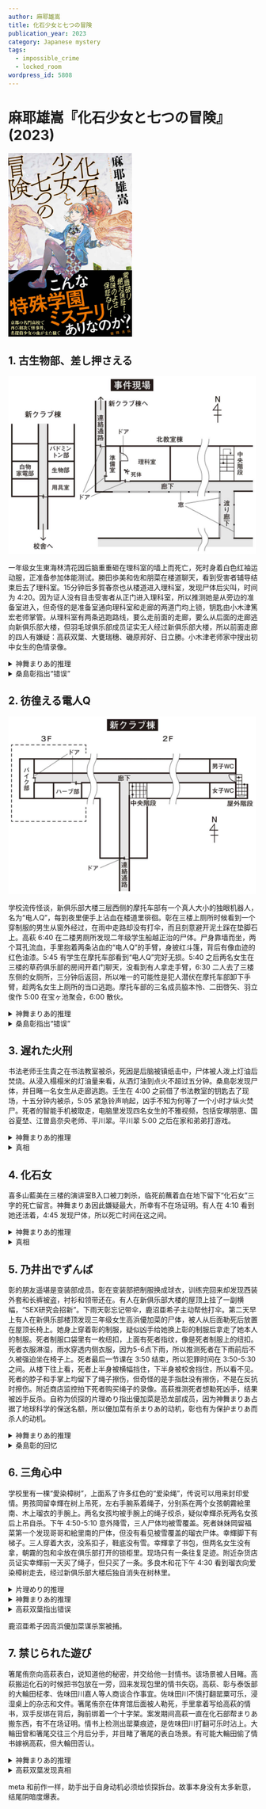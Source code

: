 ```yaml
---
author: 麻耶雄嵩
title: 化石少女と七つの冒険
publication_year: 2023
category: Japanese mystery
tags:
  - impossible_crime
  - locked_room
wordpress_id: 5808
---
```


# 麻耶雄嵩『化石少女と七つの冒険』(2023)

<img src=images/2023_cover.jpg width=250/>

## 1. 古生物部、差し押さえる

<img src=images/2023_science_room.jpg width=500/>

一年级女生東海林清花因后脑重重砸在理科室的墙上而死亡，死时身着白色红袖运动服，正准备参加体能测试。勝田歩美和佐和朋菜在楼道聊天，看到受害者辅导结束后去了理科室。15分钟后多賀春奈也从楼道进入理科室，发现尸体后尖叫，时间为 4:20。因为证人没有目击受害者从正门进入理科室，所以推测她是从旁边的准备室进入，但奇怪的是准备室通向理科室和走廊的两道门均上锁，钥匙由小木津篤宏老师掌管。从理科室有两条逃跑路线，要么走前面的走廊，要么从后面的走廊逃向新俱乐部大楼，但羽毛球俱乐部成员证实无人经过新俱乐部大楼，所以前面走廊的四人有嫌疑：高萩双葉、大甕瑞穗、磯原邦好、日立勝。小木津老师家中搜出初中女生的色情录像。

<details><summary>神舞まりあ的推理</summary>
凶手是高萩，在東海林之前接受辅导，先进入理科室。東海林辅导结束后，从走廊正门而不是准备室的侧门进入理科室，与高萩发生冲突后遇害。高萩从正门走出科学室，进入走廊向西走去俱乐部大楼，与受害者来的方向相反，时间不超过30秒。因为太阳光反射，所以勝田没有看到東海林进入正门，并且把高萩离开的背影误认为是東海林。高萩背后贴了红色标签，从远处看上去像是副班长東海林身上披的红色绶带。多賀春奈与高萩交往，看到尸体后明白高萩是凶手。
</details>

<details><summary>桑島彰指出“错误”</summary>
学生按照名簿顺序接受辅导，東海林读作“ショージ”，在高萩之前而不是之后接受辅导，所以不可能在高萩之后进入案发现场。

東海林其实读作“とうかいりん”，“ショージ”只是大家的昵称，新闻报道也把读音搞错。
</details>

## 2. 彷徨える電人Q

<img src=images/2023_new_club.jpg width=500/>

学校流传怪谈，新俱乐部大楼三层西侧的摩托车部有一个真人大小的独眼机器人，名为“电人Q”，每到夜里便手上沾血在楼道里徘徊。彰在三楼上厕所时候看到一个穿制服的男生从窗外经过，在雨中走路却没有打伞，而且刻意避开泥土踩在垫脚石上。高萩 6:40 在二楼男厕所发现二年级学生船越正治的尸体。尸身靠墙而坐，两个耳孔流血，手里抱着两条沾血的“电人Q”的手臂，身披红斗篷，背后有像血迹的红色油漆。5:45 有学生在摩托车部看到“电人Q”完好无损。5:40 之后两名女生在三楼的草药俱乐部的房间开着门聊天，没看到有人拿走手臂，6:30 二人去了三楼东侧的女厕所，三分钟后返回，所以唯一的可能性是犯人潜伏在摩托车部卸下手臂，趁两名女生上厕所的当口逃跑。摩托车部的三名成员脇本怜、二田啓矢、羽立俊作 5:00 在宝ヶ池聚会，6:00 散伙。

<details><summary>神舞まりあ的推理</summary>
船越为了削弱“电人Q”怪谈，推销自己的“红斗篷”怪谈，决定偷走“电人Q”手臂。他在 5:30 潜入摩托车部，等 5:45 学生离开后卸下“电人Q”的手臂，趁草药部女生 6:30 上厕所的机会离开。他下楼时有人经过，于是躲进二楼的男厕所，在那里遇害。凶手是摩托车部的成员，所以对手臂被盗感到愤怒，在冲突中将船越杀害。船越身上的红漆是凶手为了加强怪谈，准备涂在“电人Q”手臂上的。彰看到凶手逃跑的身影。

凶手没有从一楼前门离开，是为了避免穿过走廊，因为凶手 5:00 看到三名女生在楼道聊天，担心被她们看到。摩托车部三名成员中只有部长脇本怜目睹女生聊天，所以他是凶手。
</details>

<details><summary>桑島彰指出“错误”</summary>
凶手显然没有从正门进楼，否则便会知道已经没人在楼道聊天，那么凶手只能从外部楼梯上三楼，正好通过玻璃目睹抱着手臂躲进厕所的船越，跟随其后将其杀害。6:30 已经开始下雨，可是泥地上没有凶手脚印（彰的伪证），说明推理不对。
</details>

## 3. 遅れた火刑

书法老师壬生貴之在书法教室被杀，死因是后脑被镇纸击中，尸体被人泼上灯油后焚烧。从浸入榻榻米的灯油量来看，从洒灯油到点火不超过五分钟。桑島彰发现尸体，并目睹一名女生从走廊逃跑。壬生在 4:00 之前借了书法教室的钥匙去了现场，十五分钟内被杀，5:05 紧急铃声响起，凶手不知为何等了一个小时才纵火焚尸。死者的智能手机被取走，电脑里发现四名女生的不雅视频，包括安塚朋恵、国谷夏埜、江曽島奈央老师、平川翠。平川翠 5:00 之后在家和弟弟打游戏。

<details><summary>神舞まりあ的推理</summary>
凶手是烘培部的安塚，当日做了香草饼干，担心在现场留下香草气味，但因为感冒闻不出来，为防万一点火掩盖气味。
</details>

<details><summary>真相</summary>
平川翠杀死壬生，壬生留下死亡留言，国谷夏埜进入教室后看到，放火销毁死亡留言，离开现场时被桑島彰目击。
</details>

## 4. 化石女

喜多山藍美在三楼的演讲室B入口被刀刺杀，临死前蘸着血在地下留下“化石女”三字的死亡留言。神舞まりあ因此嫌疑最大，所幸有不在场证明。有人在 4:10 看到她还活着，4:45 发现尸体，所以死亡时间在这之间。

<details><summary>神舞まりあ的推理</summary>
死者的留言本来是“化石ブ”，意即凶手是化石部成员，但被凶手改为“化石女”。凶手是化石部成员高萩。
</details>

<details><summary>真相</summary>
凶手是新谷花鈴，动机是怨恨男朋友移情别恋藍美。凹版印刷部拍的化石部宣传照片中将彰替换为花鈴，所以藍美误以为花鈴是化石部成员，留下“化石ブ”的死亡留言。
</details>

## 5. 乃井出でずんば

彰的朋友遥堪是变装部成员。彰在变装部把制服换成球衣，训练完回来却发现西装外套和长裤被盗，衬衫和领带还在。有人在新俱乐部大楼的屋顶上挂了一副横幅，“SEX研究会招新”。下雨天彰忘记带伞，鹿沼亜希子主动帮他打伞。第二天早上有人在新俱乐部楼顶发现三年级女生高浜優加菜的尸体，被人从后面勒死后放置在屋顶长椅上。她身上穿着彰的制服，疑似凶手给她换上彰的制服后拿走了她本人的制服。死者制服口袋里有一枚纽扣，上面有死者指纹，像是死者制服上的纽扣。死者衣服淋湿，雨水穿透内侧衣服，因为5-6点下雨，所以推测死者在下雨前后不久被强迫坐在椅子上。死者最后一节课在 3:50 结束，所以犯罪时间在 3:50-5:30 之间。从楼下往上看，死者上半身被横幅挡住，下半身被校舍挡住，所以看不见。死者的脖子和手掌上均留下了绳子擦伤，但奇怪的是手指肚没有擦伤，不是在反抗时擦伤。附近商店监控拍下死者购买绳子的录像。高萩推测死者想勒死凶手，结果被凶手反杀。自称为侦探的片理めり指出優加菜是恐龙部成员，因为神舞まりあ占据了地球科学的保送名额，所以優加菜有杀まりあ的动机，彰也有为保护まりあ而杀人的动机。

<details><summary>神舞まりあ的推理</summary>
横幅上本来写的是“SFX研究会”，凶手脱下死者的制服，露出里面的白色衬衣，使得字母F看上去像是E，变成了“SEX研究会”。凶手没有拿走丝带，说明不是为了男扮女装。凶手不慎坐在屋顶的椅子上沾到了黄沙，为了掩盖身上的痕迹所以换上了死者的制服（死者坐在另一把椅子上，所以没有沾到黄沙），为了掩盖椅子上坐过的痕迹所以把死者移到椅子上，并偷取彰的制服给死者换上。まりあ错拿了優加菜的制服，后来被彰强抱时扣子转移到了彰的口袋里。
</details>

<details><summary>桑島彰的回忆</summary>
まりあ误穿了優加菜的制服，所以闻到上面的香水味。彰和亜希子同打一把伞的时候，闻到了同样的香水味，说明亜希子穿了優加菜的制服（本来是まりあ的），亜希子是凶手。
</details>

## 6. 三角心中

学校里有一棵“愛染樟树”，上面系了许多红色的“爱染绳”，传说可以用来封印爱情。男孩岡留幸輝在树上吊死，左右手腕系着绳子，分别系在两个女孩朝霧絵里南、木上瑠衣的手腕上。两名女孩均被手腕上的绳子绞杀，疑似幸輝杀死两名女孩后上吊自杀。下午 4:50-5:10 意外降雪，三人尸体均被雪覆盖。死者妹妹岡留福菜第一个发现哥哥和絵里南的尸体，但没有看见被雪覆盖的瑠衣尸体。幸輝脚下有梯子。三人穿着大衣，没系扣子，鞋底没有雪。幸輝拿了书包，但两名女生没有拿，朝霧的包和伞放在俱乐部打开的锁柜里。现场只有一条往复足迹。附近杂货店员证实幸輝前一天买了绳子，但只买了一条。多良木和花下午 4:30 看到瑠衣向爱染樟树走去，经过新俱乐部大楼后独自消失在树林里。

<details><summary>片理めり的推理</summary>
岡留误以为被朝霧抛弃，所以自杀，而朝霧误以为岡留因家庭环境自杀，所以跟着殉情。木上发现尸体后告诉男友免田圭汰。免田已有新欢，趁机杀死木上伪装成三角殉情，并拿走岡留留在现场的遗书，以免暴露岡留真正的自杀动机。免田的书包里发现岡留遗书。
</details>

<details><summary>神舞まりあ的推理</summary>
朝霧从教室拿了伞放在俱乐部柜子里，说明她知道下雪了，在下雪时还活着。福菜发现哥哥尸体，怨恨朝霧抛弃哥哥，杀死朝霧后将其尸体抱到树下，摇晃树枝使上面的雪落在朝霧尸体上。福菜把朝霧放在北面的树荫下，是为了掩盖朝霧身上雪量少的事实。
</details>

<details><summary>高萩双葉指出错误</summary>
朝霧经常把伞放在俱乐部柜子里。
</details>

鹿沼亜希子因高浜優加菜谋杀案被捕。

## 7. 禁じられた遊び

箸尾侑奈向高萩表白，说知道他的秘密，并交给他一封情书。该场景被人目睹。高萩搬运化石的时候把书包放在一旁，回来发现包里的情书失窃。高萩、彰与泰饭部的大輪田柾孝、佐味田川嘉人等人商谈合作事宜。佐味田川不慎打翻罂粟可乐，浸湿桌上的杂志和文件。箸尾侑奈在体育馆后面被人勒死，手里拿着写给高萩的情书，双手反绑在背后，胸前绑着一个十字架。案发期间高萩一直在化石部帮まりあ搬东西，有不在场证明。情书上检测出罂粟痕迹，是佐味田川打翻可乐时沾上。大輪田曾和箸尾交往三个月后分手，并目睹了箸尾的表白场景。有可能大輪田偷了情书嫁祸高萩，但大輪田否认。

<details><summary>神舞まりあ的推理</summary>
佐味田川故意打翻可乐陷害大輪田。
</details>

<details><summary>高萩双葉发现真相</summary>
彰也目睹了表白场景，并且在洒可乐现场用手帕擦了裤子上的可乐，杀人后陷害高萩。高萩因为自己曾杀过人，为了不让まりあ发挥推理能力，必须替彰掩护。
</details>

meta 和前作一样，助手出于自身动机必须给侦探拆台。故事本身没有太多新意，结尾阴暗度爆表。